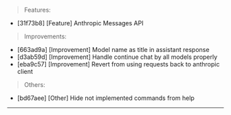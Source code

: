> Features:
- [31f73b8] [Feature] Anthropic Messages API

> Improvements:
- [663ad9a] [Improvement] Model name as title in assistant response
- [d3ab59d] [Improvement] Handle continue chat by all models properly
- [eba9c57] [Improvement] Revert from using requests back to anthropic client

> Others:
- [bd67aee] [Other] Hide not implemented commands from help


---
